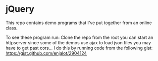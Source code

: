 jQuery
======

This repo contains demo programs that I've put together from an online class.


To see these program run:
Clone the repo
from the root you can start an httpserver
since some of the demos use ajax to load json files you may have to get past cors... I do this by running 
code from the following gist: https://gist.github.com/enjalot/2904124

